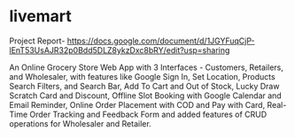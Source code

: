 # livemart
Project Report- https://docs.google.com/document/d/1JGYFuqCjP-lEnT53UsAJR32p0Bdd5DLZ8ykzDxc8bRY/edit?usp=sharing

 An Online Grocery Store Web App with 3 Interfaces - Customers, Retailers, and Wholesaler, with features like Google Sign In, Set Location, Products Search Filters, and Search Bar, Add To Cart and Out of Stock, Lucky Draw Scratch Card and Discount, Offline Slot Booking with Google Calendar and Email Reminder, Online Order Placement with COD and Pay with Card, Real-Time Order Tracking and Feedback Form and added features of CRUD operations for Wholesaler and Retailer.


